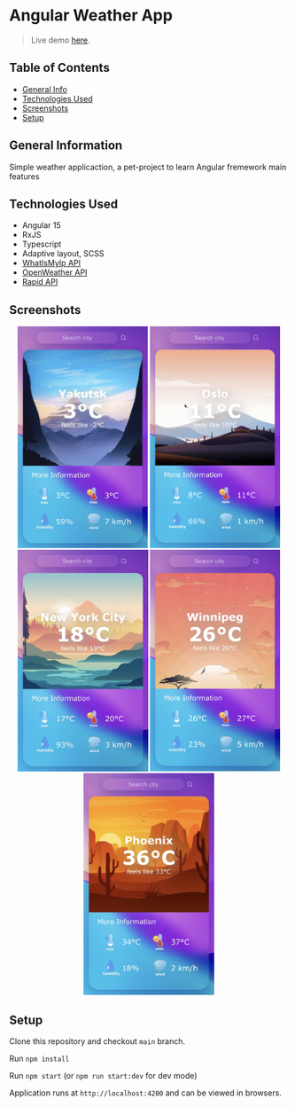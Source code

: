 # Angular Weather App

> Live demo [here](https://yuliazherebtsova.github.io/angular-weather-app/).

## Table of Contents

- [General Info](#general-information)
- [Technologies Used](#technologies-used)
- [Screenshots](#screenshots)
- [Setup](#setup)

## General Information

Simple weather applicaction, a pet-project to learn Angular fremework main features 

## Technologies Used

- Angular 15
- RxJS
- Typescript
- Adaptive layout, SCSS
- [WhatIsMyIp API](https://www.whatismyip.com/)
- [OpenWeather API](https://openweathermap.org/api)
- [Rapid API](https://rapidapi.com/hub)

## Screenshots

<p align="center">
  <img src="./src/assets/screenshots/1.PNG" max-width="250" height="400">
  <img src="./src/assets/screenshots/2.PNG" max-width="250" height="400">
  <img src="./src/assets/screenshots/3.PNG" max-width="250" height="400">
  <img src="./src/assets/screenshots/4.PNG" max-width="250" height="400">
  <img src="./src/assets/screenshots/5.PNG" max-width="250" height="400">
</p>

## Setup

Clone this repository and checkout `main` branch.

Run `npm install`

Run `npm start` (or `npm run start:dev` for dev mode)

Application runs at `http://localhost:4200` and can be viewed in browsers.
